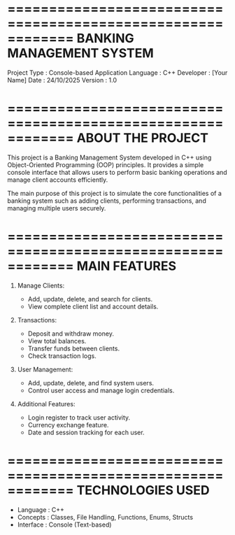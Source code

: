 ============================================================
                  BANKING MANAGEMENT SYSTEM
============================================================

Project Type : Console-based Application
Language     : C++
Developer    : [Your Name]
Date         : 24/10/2025
Version      : 1.0

============================================================
                        ABOUT THE PROJECT
============================================================

This project is a Banking Management System developed in C++
using Object-Oriented Programming (OOP) principles. It provides
a simple console interface that allows users to perform basic
banking operations and manage client accounts efficiently.

The main purpose of this project is to simulate the core 
functionalities of a banking system such as adding clients,
performing transactions, and managing multiple users securely.

============================================================
                          MAIN FEATURES
============================================================

1. Manage Clients:
   - Add, update, delete, and search for clients.
   - View complete client list and account details.

2. Transactions:
   - Deposit and withdraw money.
   - View total balances.
   - Transfer funds between clients.
   - Check transaction logs.

3. User Management:
   - Add, update, delete, and find system users.
   - Control user access and manage login credentials.

4. Additional Features:
   - Login register to track user activity.
   - Currency exchange feature.
   - Date and session tracking for each user.

============================================================
                       TECHNOLOGIES USED
============================================================

- Language   : C++
- Concepts   : Classes, File Handling, Functions, Enums, Structs
- Interface  : Console (Text-based)
